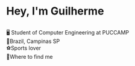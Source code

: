 # Hey, I'm Guilherme
##
🖥️ Student of Computer Engineering at PUCCAMP
<br>
📌Brazil, Campinas SP
<br>
⚽Sports lover
<br>
🔗Where to find me
